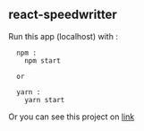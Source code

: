 ## react-speedwritter

Run this app (localhost) with :

```
  npm :
    npm start

  or

  yarn :
    yarn start
```

Or you can see this project on [link](https://raksyespeedwritter.netlify.com)
